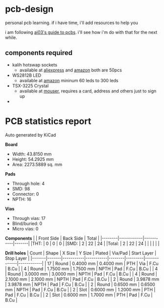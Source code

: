 # pcb-design
personal pcb learning. if i have time, i'll add resources to help you


i am following [ai03's guide to pcbs](https://wiki.ai03.com/books/pcb-design/chapter/pcb-designer-guide). i'll see how i'm do with that for the next while.

## components required

 - kalih hotswap sockets
    - available at [aliexpress](https://www.aliexpress.com/item/32959301642.html) and [amazon](https://www.amazon.com/Hot-swappable-Socket-CPG151101S11-Mechanical-Keyboard/dp/B07K8CCMQZ) both are 50pcs
 - WS2812B LED
    - available at [amazon](https://www.amazon.com/BTF-LIGHTING-Flexible-Individually-Addressable-Non-waterproof/dp/B01CDTEJBG) mininum 60 leds to 300 leds
 - TSX-3225 Crystal
    - available at [mouser](https://nz.mouser.com/c/passive-components/frequency-control-timing-devices/crystals/?m=Epson&series=TSX-3225), requires a card, address and others just to sign up 
 -  

# PCB statistics report
Auto generated by KiCad

__Board__
- Width: 43.8150 mm
- Height: 54.2925 mm
- Area: 2273.5889 sq. mm

__Pads__
- Through hole: 4
- SMD: 98
- Connector: 0
- NPTH: 16

__Vias__
- Through vias: 17
- Blind/buried: 0
- Micro vias: 0

__Components__
|        | Front Side | Back Side | Total |
|--------|------------|-----------|-------|
|THT:    |         0  |        0  |    0  |
|SMD:    |         2  |       22  |   24  |
|Total:  |         2  |       22  |   24  |
|        |            |           |       |

__Drill holes__
| Count | Shape |    X Size |    Y Size | Plated | Via/Pad | Start Layer | Stop Layer |
|-------|-------|-----------|-----------|--------|---------|-------------|------------|
|    17 | Round | 0.4000 mm | 0.4000 mm |    PTH |     Via |        F.Cu |       B.Cu |
|     4 | Round | 1.7500 mm | 1.7500 mm |   NPTH |     Pad |        F.Cu |       B.Cu |
|     4 | Round | 3.0000 mm | 3.0000 mm |   NPTH |     Pad |        F.Cu |       B.Cu |
|     4 | Round | 2.1000 mm | 2.1000 mm |   NPTH |     Pad |        F.Cu |       B.Cu |
|     2 | Round | 3.9878 mm | 3.9878 mm |   NPTH |     Pad |        F.Cu |       B.Cu |
|     2 | Round | 0.6500 mm | 0.6500 mm |   NPTH |     Pad |        F.Cu |       B.Cu |
|     2 |  Slot | 0.6000 mm | 1.2000 mm |    PTH |     Pad |        F.Cu |       B.Cu |
|     2 |  Slot | 0.6000 mm | 1.7000 mm |    PTH |     Pad |        F.Cu |       B.Cu |
